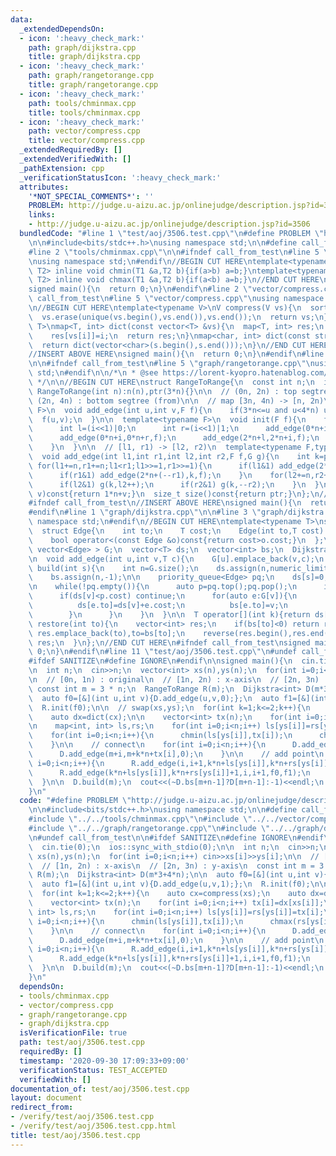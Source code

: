 ```yaml
---
data:
  _extendedDependsOn:
  - icon: ':heavy_check_mark:'
    path: graph/dijkstra.cpp
    title: graph/dijkstra.cpp
  - icon: ':heavy_check_mark:'
    path: graph/rangetorange.cpp
    title: graph/rangetorange.cpp
  - icon: ':heavy_check_mark:'
    path: tools/chminmax.cpp
    title: tools/chminmax.cpp
  - icon: ':heavy_check_mark:'
    path: vector/compress.cpp
    title: vector/compress.cpp
  _extendedRequiredBy: []
  _extendedVerifiedWith: []
  _pathExtension: cpp
  _verificationStatusIcon: ':heavy_check_mark:'
  attributes:
    '*NOT_SPECIAL_COMMENTS*': ''
    PROBLEM: http://judge.u-aizu.ac.jp/onlinejudge/description.jsp?id=3506
    links:
    - http://judge.u-aizu.ac.jp/onlinejudge/description.jsp?id=3506
  bundledCode: "#line 1 \"test/aoj/3506.test.cpp\"\n#define PROBLEM \"http://judge.u-aizu.ac.jp/onlinejudge/description.jsp?id=3506\"\
    \n\n#include<bits/stdc++.h>\nusing namespace std;\n\n#define call_from_test\n\
    #line 2 \"tools/chminmax.cpp\"\n\n#ifndef call_from_test\n#line 5 \"tools/chminmax.cpp\"\
    \nusing namespace std;\n#endif\n//BEGIN CUT HERE\ntemplate<typename T1,typename\
    \ T2> inline void chmin(T1 &a,T2 b){if(a>b) a=b;}\ntemplate<typename T1,typename\
    \ T2> inline void chmax(T1 &a,T2 b){if(a<b) a=b;}\n//END CUT HERE\n#ifndef call_from_test\n\
    signed main(){\n  return 0;\n}\n#endif\n#line 2 \"vector/compress.cpp\"\n\n#ifndef\
    \ call_from_test\n#line 5 \"vector/compress.cpp\"\nusing namespace std;\n#endif\n\
    \n//BEGIN CUT HERE\ntemplate<typename V>\nV compress(V vs){\n  sort(vs.begin(),vs.end());\n\
    \  vs.erase(unique(vs.begin(),vs.end()),vs.end());\n  return vs;\n}\ntemplate<typename\
    \ T>\nmap<T, int> dict(const vector<T> &vs){\n  map<T, int> res;\n  for(int i=0;i<(int)vs.size();i++)\n\
    \    res[vs[i]]=i;\n  return res;\n}\nmap<char, int> dict(const string &s){\n\
    \  return dict(vector<char>(s.begin(),s.end()));\n}\n//END CUT HERE\n#ifndef call_from_test\n\
    //INSERT ABOVE HERE\nsigned main(){\n  return 0;\n}\n#endif\n#line 2 \"graph/rangetorange.cpp\"\
    \n\n#ifndef call_from_test\n#line 5 \"graph/rangetorange.cpp\"\nusing namespace\
    \ std;\n#endif\n\n/*\n * @see https://lorent-kyopro.hatenablog.com/entry/2020/07/24/170656\n\
    \ */\n\n//BEGIN CUT HERE\nstruct RangeToRange{\n  const int n;\n  int ptr;\n \
    \ RangeToRange(int n):n(n),ptr(3*n){}\n\n  // (0n, 2n) : top segtree (to)\n  //\
    \ (2n, 4n) : bottom segtree (from)\n\n  // map [3n, 4n) -> [n, 2n)\n  template<typename\
    \ F>\n  void add_edge(int u,int v,F f){\n    if(3*n<=u and u<4*n) u-=2*n;\n  \
    \  f(u,v);\n  }\n\n  template<typename F>\n  void init(F f){\n    for(int i=1;i<n;i++){\n\
    \      int l=(i<<1)|0;\n      int r=(i<<1)|1;\n      add_edge(0*n+i,0*n+l,f);\n\
    \      add_edge(0*n+i,0*n+r,f);\n      add_edge(2*n+l,2*n+i,f);\n      add_edge(2*n+r,2*n+i,f);\n\
    \    }\n  }\n\n  // [l1, r1) -> [l2, r2)\n  template<typename F,typename G>\n\
    \  void add_edge(int l1,int r1,int l2,int r2,F f,G g){\n    int k=ptr++;\n   \
    \ for(l1+=n,r1+=n;l1<r1;l1>>=1,r1>>=1){\n      if(l1&1) add_edge(2*n+(l1++),k,f);\n\
    \      if(r1&1) add_edge(2*n+(--r1),k,f);\n    }\n    for(l2+=n,r2+=n;l2<r2;l2>>=1,r2>>=1){\n\
    \      if(l2&1) g(k,l2++);\n      if(r2&1) g(k,--r2);\n    }\n  }\n  int idx(int\
    \ v)const{return 1*n+v;}\n  size_t size()const{return ptr;}\n};\n//END CUT HERE\n\
    #ifndef call_from_test\n//INSERT ABOVE HERE\nsigned main(){\n  return 0;\n}\n\
    #endif\n#line 1 \"graph/dijkstra.cpp\"\n\n#line 3 \"graph/dijkstra.cpp\"\nusing\
    \ namespace std;\n#endif\n//BEGIN CUT HERE\ntemplate<typename T>\nstruct Dijkstra{\n\
    \  struct Edge{\n    int to;\n    T cost;\n    Edge(int to,T cost):to(to),cost(cost){}\n\
    \    bool operator<(const Edge &o)const{return cost>o.cost;}\n  };\n\n  vector<\
    \ vector<Edge> > G;\n  vector<T> ds;\n  vector<int> bs;\n  Dijkstra(int n):G(n){}\n\
    \n  void add_edge(int u,int v,T c){\n    G[u].emplace_back(v,c);\n  }\n\n  void\
    \ build(int s){\n    int n=G.size();\n    ds.assign(n,numeric_limits<T>::max());\n\
    \    bs.assign(n,-1);\n\n    priority_queue<Edge> pq;\n    ds[s]=0;\n    pq.emplace(s,ds[s]);\n\
    \n    while(!pq.empty()){\n      auto p=pq.top();pq.pop();\n      int v=p.to;\n\
    \      if(ds[v]<p.cost) continue;\n      for(auto e:G[v]){\n        if(ds[e.to]>ds[v]+e.cost){\n\
    \          ds[e.to]=ds[v]+e.cost;\n          bs[e.to]=v;\n          pq.emplace(e.to,ds[e.to]);\n\
    \        }\n      }\n    }\n  }\n\n  T operator[](int k){return ds[k];}\n\n  vector<int>\
    \ restore(int to){\n    vector<int> res;\n    if(bs[to]<0) return res;\n    while(~to)\
    \ res.emplace_back(to),to=bs[to];\n    reverse(res.begin(),res.end());\n    return\
    \ res;\n  }\n};\n//END CUT HERE\n#ifndef call_from_test\nsigned main(){\n  return\
    \ 0;\n}\n#endif\n#line 11 \"test/aoj/3506.test.cpp\"\n#undef call_from_test\n\n\
    #ifdef SANITIZE\n#define IGNORE\n#endif\n\nsigned main(){\n  cin.tie(0);\n  ios::sync_with_stdio(0);\n\
    \n  int n;\n  cin>>n;\n  vector<int> xs(n),ys(n);\n  for(int i=0;i<n;i++) cin>>xs[i]>>ys[i];\n\
    \n  // [0n, 1n) : original\n  // [1n, 2n) : x-axis\n  // [2n, 3n) : y-axis\n \
    \ const int m = 3 * n;\n  RangeToRange R(m);\n  Dijkstra<int> D(m*3+4*n);\n\n\
    \  auto f0=[&](int u,int v){D.add_edge(u,v,0);};\n  auto f1=[&](int u,int v){D.add_edge(u,v,1);};\n\
    \  R.init(f0);\n\n  // swap(xs,ys);\n  for(int k=1;k<=2;k++){\n    auto cx=compress(xs);\n\
    \    auto dx=dict(cx);\n\n    vector<int> tx(n);\n    for(int i=0;i<n;i++) tx[i]=dx[xs[i]];\n\
    \n    map<int, int> ls,rs;\n    for(int i=0;i<n;i++) ls[ys[i]]=rs[ys[i]]=tx[i];\n\
    \    for(int i=0;i<n;i++){\n      chmin(ls[ys[i]],tx[i]);\n      chmax(rs[ys[i]],tx[i]);\n\
    \    }\n\n    // connect\n    for(int i=0;i<n;i++){\n      D.add_edge(m+k*n+tx[i],m+i,0);\n\
    \      D.add_edge(m+i,m+k*n+tx[i],0);\n    }\n\n    // add point\n    for(int\
    \ i=0;i<n;i++){\n      R.add_edge(i,i+1,k*n+ls[ys[i]],k*n+rs[ys[i]]+1,f0,f1);\n\
    \      R.add_edge(k*n+ls[ys[i]],k*n+rs[ys[i]]+1,i,i+1,f0,f1);\n    }\n\n    swap(xs,ys);\n\
    \  }\n\n  D.build(m);\n  cout<<(~D.bs[m+n-1]?D[m+n-1]:-1)<<endl;\n  return 0;\n\
    }\n"
  code: "#define PROBLEM \"http://judge.u-aizu.ac.jp/onlinejudge/description.jsp?id=3506\"\
    \n\n#include<bits/stdc++.h>\nusing namespace std;\n\n#define call_from_test\n\
    #include \"../../tools/chminmax.cpp\"\n#include \"../../vector/compress.cpp\"\n\
    #include \"../../graph/rangetorange.cpp\"\n#include \"../../graph/dijkstra.cpp\"\
    \n#undef call_from_test\n\n#ifdef SANITIZE\n#define IGNORE\n#endif\n\nsigned main(){\n\
    \  cin.tie(0);\n  ios::sync_with_stdio(0);\n\n  int n;\n  cin>>n;\n  vector<int>\
    \ xs(n),ys(n);\n  for(int i=0;i<n;i++) cin>>xs[i]>>ys[i];\n\n  // [0n, 1n) : original\n\
    \  // [1n, 2n) : x-axis\n  // [2n, 3n) : y-axis\n  const int m = 3 * n;\n  RangeToRange\
    \ R(m);\n  Dijkstra<int> D(m*3+4*n);\n\n  auto f0=[&](int u,int v){D.add_edge(u,v,0);};\n\
    \  auto f1=[&](int u,int v){D.add_edge(u,v,1);};\n  R.init(f0);\n\n  // swap(xs,ys);\n\
    \  for(int k=1;k<=2;k++){\n    auto cx=compress(xs);\n    auto dx=dict(cx);\n\n\
    \    vector<int> tx(n);\n    for(int i=0;i<n;i++) tx[i]=dx[xs[i]];\n\n    map<int,\
    \ int> ls,rs;\n    for(int i=0;i<n;i++) ls[ys[i]]=rs[ys[i]]=tx[i];\n    for(int\
    \ i=0;i<n;i++){\n      chmin(ls[ys[i]],tx[i]);\n      chmax(rs[ys[i]],tx[i]);\n\
    \    }\n\n    // connect\n    for(int i=0;i<n;i++){\n      D.add_edge(m+k*n+tx[i],m+i,0);\n\
    \      D.add_edge(m+i,m+k*n+tx[i],0);\n    }\n\n    // add point\n    for(int\
    \ i=0;i<n;i++){\n      R.add_edge(i,i+1,k*n+ls[ys[i]],k*n+rs[ys[i]]+1,f0,f1);\n\
    \      R.add_edge(k*n+ls[ys[i]],k*n+rs[ys[i]]+1,i,i+1,f0,f1);\n    }\n\n    swap(xs,ys);\n\
    \  }\n\n  D.build(m);\n  cout<<(~D.bs[m+n-1]?D[m+n-1]:-1)<<endl;\n  return 0;\n\
    }\n"
  dependsOn:
  - tools/chminmax.cpp
  - vector/compress.cpp
  - graph/rangetorange.cpp
  - graph/dijkstra.cpp
  isVerificationFile: true
  path: test/aoj/3506.test.cpp
  requiredBy: []
  timestamp: '2020-09-30 17:09:33+09:00'
  verificationStatus: TEST_ACCEPTED
  verifiedWith: []
documentation_of: test/aoj/3506.test.cpp
layout: document
redirect_from:
- /verify/test/aoj/3506.test.cpp
- /verify/test/aoj/3506.test.cpp.html
title: test/aoj/3506.test.cpp
---
```

